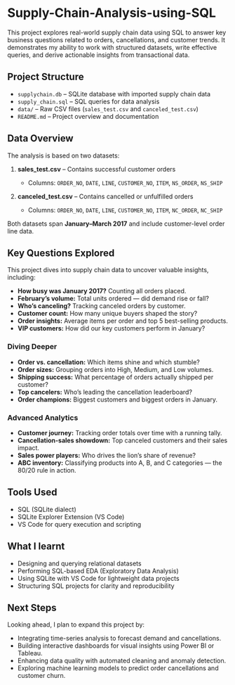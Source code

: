 # Supply-Chain-Analysis-using-SQL
This project explores real-world supply chain data using SQL to answer key business questions related to orders, cancellations, and customer trends. It demonstrates my ability to work with structured datasets, write effective queries, and derive actionable insights from transactional data.

## Project Structure

- `supplychain.db` – SQLite database with imported supply chain data  
- `supply_chain.sql` – SQL queries for data analysis  
- `data/` – Raw CSV files (`sales_test.csv` and `canceled_test.csv`)  
- `README.md` – Project overview and documentation

## Data Overview

The analysis is based on two datasets:

1. **sales_test.csv** – Contains successful customer orders  
   - Columns: `ORDER_NO`, `DATE`, `LINE`, `CUSTOMER_NO`, `ITEM`, `NS_ORDER`, `NS_SHIP`

2. **canceled_test.csv** – Contains cancelled or unfulfilled orders  
   - Columns: `ORDER_NO`, `DATE`, `LINE`, `CUSTOMER_NO`, `ITEM`, `NC_ORDER`, `NC_SHIP`

Both datasets span **January–March 2017** and include customer-level order line data.

##  Key Questions Explored

This project dives into supply chain data to uncover valuable insights, including:

- **How busy was January 2017?** Counting all orders placed.  
- **February’s volume:** Total units ordered — did demand rise or fall?  
- **Who’s canceling?** Tracking canceled orders by customer.  
- **Customer count:** How many unique buyers shaped the story?  
- **Order insights:** Average items per order and top 5 best-selling products.  
- **VIP customers:** How did our key customers perform in January?  


### Diving Deeper

- **Order vs. cancellation:** Which items shine and which stumble?  
- **Order sizes:** Grouping orders into High, Medium, and Low volumes.  
- **Shipping success:** What percentage of orders actually shipped per customer?  
- **Top cancelers:** Who’s leading the cancellation leaderboard?  
- **Order champions:** Biggest customers and biggest orders in January.  


###  Advanced Analytics

- **Customer journey:** Tracking order totals over time with a running tally.  
- **Cancellation-sales showdown:** Top canceled customers and their sales impact.  
- **Sales power players:** Who drives the lion’s share of revenue?  
- **ABC inventory:** Classifying products into A, B, and C categories — the 80/20 rule in action.  


## Tools Used

- SQL (SQLite dialect)
- SQLite Explorer Extension (VS Code)
- VS Code for query execution and scripting

## What I learnt

- Designing and querying relational datasets
- Performing SQL-based EDA (Exploratory Data Analysis)
- Using SQLite with VS Code for lightweight data projects
- Structuring SQL projects for clarity and reproducibility

## Next Steps

Looking ahead, I plan to expand this project by:

- Integrating time-series analysis to forecast demand and cancellations.  
- Building interactive dashboards for visual insights using Power BI or Tableau.  
- Enhancing data quality with automated cleaning and anomaly detection.  
- Exploring machine learning models to predict order cancellations and customer churn.
